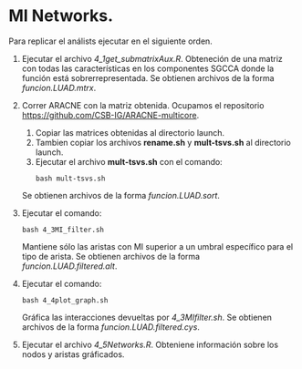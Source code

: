 # MI Networks.

Para replicar el análists ejecutar en el siguiente orden.

1. Ejecutar el archivo *4_1get_submatrixAux.R*. Obteneción de una matriz con todas las características en los componentes SGCCA donde
la función está sobrerrepresentada. Se obtienen archivos de la forma *funcion.LUAD.mtrx*.
2. Correr ARACNE con la matriz obtenida. Ocupamos el repositorio https://github.com/CSB-IG/ARACNE-multicore.
   1. Copiar las matrices obtenidas al directorio launch.
   2. Tambien copiar los archivos **rename.sh** y **mult-tsvs.sh** al directorio launch.
   3. Ejecutar el archivo **mult-tsvs.sh** con el comando:
        ```
        bash mult-tsvs.sh
        ```
    Se obtienen archivos de la forma *funcion.LUAD.sort*.

3. Ejecutar el comando:
    ```
    bash 4_3MI_filter.sh
    ```
    Mantiene sólo las aristas con MI superior a un umbral específico para el tipo de arista. Se obtienen archivos de la forma *funcion.LUAD.filtered.alt*.
  
4. Ejecutar el comando:
    ```
    bash 4_4plot_graph.sh
    ```
    Gráfica las interacciones devueltas por *4_3MIfilter.sh*. Se obtienen archivos de la forma *funcion.LUAD.filtered.cys*.
5. Ejecutar el archivo *4_5Networks.R*. Obteniene información sobre los nodos y aristas gráficados.
